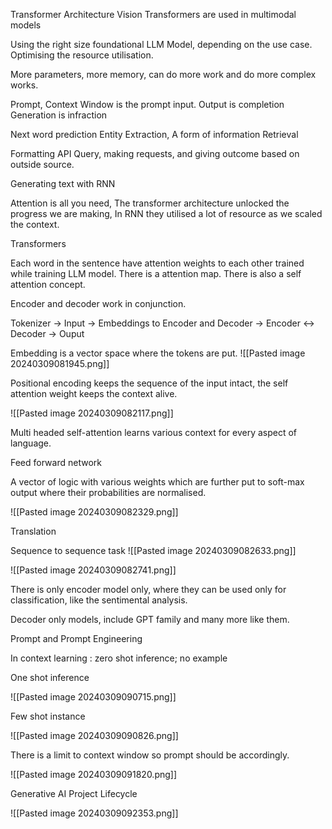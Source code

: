 
Transformer Architecture 
Vision Transformers are used in multimodal models

Using the right size foundational LLM Model, depending on the use case. Optimising the resource utilisation.


More parameters, more memory, can do more work and do more complex works.

Prompt, 
Context Window is the prompt input.
Output is completion
Generation is infraction

Next word prediction
Entity Extraction, A form of information Retrieval

Formatting API Query, making requests, and giving outcome based on outside source.

Generating text with RNN

Attention is all you need, The transformer architecture unlocked the progress we are making, In RNN they utilised a lot of resource as we scaled the context.

Transformers

Each word in the sentence have attention weights to each other trained while training LLM model. There is a attention map. There is also a self attention concept.

Encoder and decoder work in conjunction. 

Tokenizer -> Input -> Embeddings to Encoder and Decoder -> Encoder <-> Decoder -> Ouput

Embedding is a vector space where the tokens are put.
![[Pasted image 20240309081945.png]]

Positional encoding keeps the sequence of the input intact, the self attention weight keeps the context alive.

![[Pasted image 20240309082117.png]]

Multi headed self-attention learns various context for every aspect of language.

Feed forward network

A vector of logic with various weights which are further put to soft-max output where their probabilities are normalised.

![[Pasted image 20240309082329.png]]


Translation 

Sequence to sequence task
![[Pasted image 20240309082633.png]]

![[Pasted image 20240309082741.png]]

There is only encoder model only, where they can be used only for classification, like the sentimental analysis.

Decoder only models, include GPT family and many more like them.

Prompt and Prompt Engineering

In context learning : zero shot inference; no example

One shot inference

![[Pasted image 20240309090715.png]]

Few shot instance

![[Pasted image 20240309090826.png]]

There is a limit to context window so prompt should be accordingly.

![[Pasted image 20240309091820.png]]

Generative AI Project Lifecycle

![[Pasted image 20240309092353.png]]
